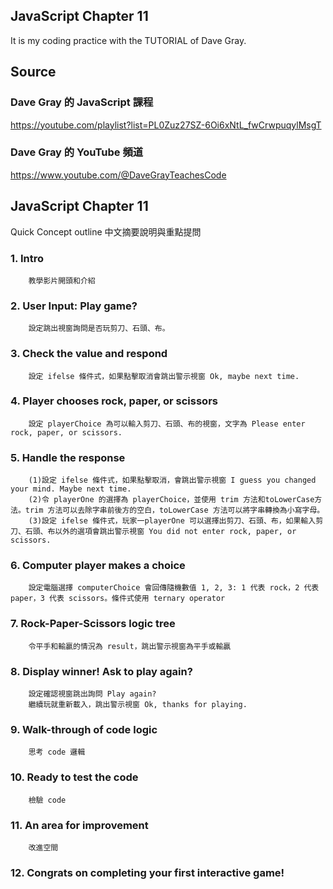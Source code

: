 ## JavaScript Chapter 11
It is my coding practice with the TUTORIAL of Dave Gray. 

## Source
### Dave Gray 的 JavaScript 課程
https://youtube.com/playlist?list=PL0Zuz27SZ-6Oi6xNtL_fwCrwpuqylMsgT

### Dave Gray 的 YouTube 頻道
https://www.youtube.com/@DaveGrayTeachesCode

## JavaScript Chapter 11
   Quick Concept outline
   中文摘要說明與重點提問

###  1. Intro 
        教學影片開頭和介紹

###  2. User Input: Play game?
        設定跳出視窗詢問是否玩剪刀、石頭、布。

###  3. Check the value and respond
        設定 ifelse 條件式，如果點擊取消會跳出警示視窗 Ok, maybe next time.

###  4. Player chooses rock, paper, or scissors
        設定 playerChoice 為可以輸入剪刀、石頭、布的視窗，文字為 Please enter rock, paper, or scissors.

###  5. Handle the response
        (1)設定 ifelse 條件式，如果點擊取消，會跳出警示視窗 I guess you changed your mind. Maybe next time.
        (2)令 playerOne 的選擇為 playerChoice，並使用 trim 方法和toLowerCase方法。trim 方法可以去除字串前後方的空白，toLowerCase 方法可以將字串轉換為小寫字母。
        (3)設定 ifelse 條件式，玩家一playerOne 可以選擇出剪刀、石頭、布，如果輸入剪刀、石頭、布以外的選項會跳出警示視窗 You did not enter rock, paper, or scissors.

###  6. Computer player makes a choice
        設定電腦選擇 computerChoice 會回傳隨機數值 1, 2, 3: 1 代表 rock，2 代表 paper，3 代表 scissors。條件式使用 ternary operator

###  7. Rock-Paper-Scissors logic tree
        令平手和輸贏的情況為 result，跳出警示視窗為平手或輸贏

###  8. Display winner! Ask to play again?
        設定確認視窗跳出詢問 Play again?
        繼續玩就重新載入，跳出警示視窗 Ok, thanks for playing.

###  9. Walk-through of code logic
        思考 code 邏輯

### 10. Ready to test the code
        檢驗 code

### 11. An area for improvement
        改進空間

### 12. Congrats on completing your first interactive game!